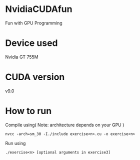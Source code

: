 # NvidiaCUDAfun
Fun with GPU Programming

# Device used
Nvidia GT 755M

# CUDA version
v9.0

# How to run
Compile using( Note: architecture depends on your GPU )

`nvcc -arch=sm_30 -I./include exercise<n>.cu -o exercise<n> `

Run using

`./exercise<n> [optional arguments in exercise3]`
